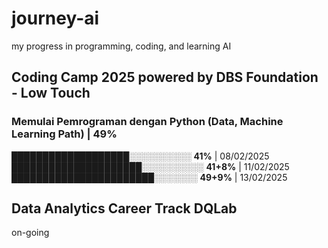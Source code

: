 # journey-ai
my progress in programming, coding, and learning AI
## Coding Camp 2025 powered by DBS Foundation - Low Touch
### Memulai Pemrograman dengan Python (Data, Machine Learning Path)   | 49%

███████████████████░░░░░░░░░░ **41%**      | 08/02/2025 <br>
█████████████████████░░░░░░░░░░ **41+8%**  | 11/02/2025 <br>
███████████████████████░░░░░░░ **49+9%**   | 13/02/2025
## Data Analytics Career Track DQLab
on-going
